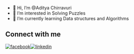 - 👋 Hi, I’m @Aditya Chirravuri
- 👀 I’m interested in Solving Puzzles
- 🌱 I’m currently learning Data structures and Algorithms

Connect with me
---
[![facebook](https://cloud.githubusercontent.com/assets/17016297/18839836/0a06deb4-83d2-11e6-8078-1d0974af0f63.png)][2][![linkedin](https://cloud.githubusercontent.com/assets/17016297/18839848/0fc7e74e-83d2-11e6-8c6a-277fc9d6e067.png)][3]

[2]: https://www.facebook.com/aditya.chirravuri.92/
[3]: https://www.linkedin.com/in/aditya-chirravuri-36036b189

